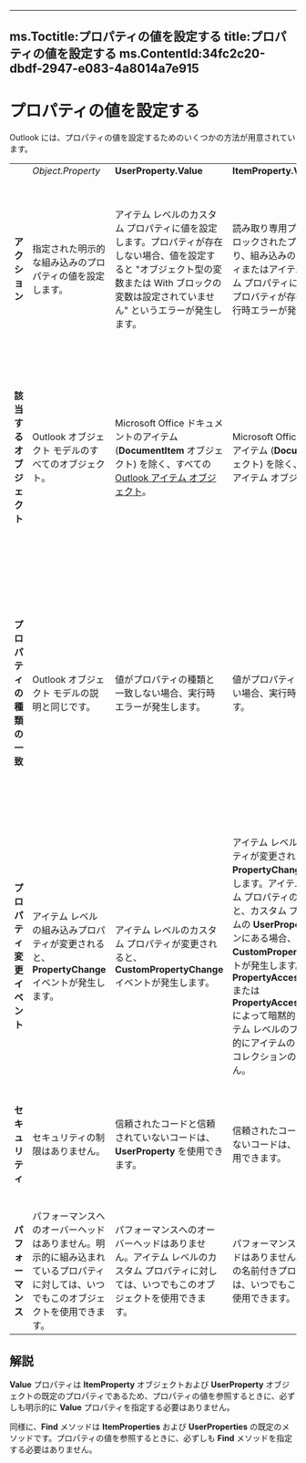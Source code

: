 

---
ms.Toctitle:プロパティの値を設定する
title:プロパティの値を設定する
ms.ContentId:34fc2c20-dbdf-2947-e083-4a8014a7e915
---
# プロパティの値を設定する




Outlook には、プロパティの値を設定するためのいくつかの方法が用意されています。

|||||||
|---|---|---|---|---|---|
||*Object.Property*|**UserProperty.Value**|**ItemProperty.Value**|**PropertyAccessor.SetProperty**|**PropertyAccessor.SetProperties**|
|**アクション**|指定された明示的な組み込みのプロパティの値を設定します。|アイテム レベルのカスタム プロパティに値を設定します。プロパティが存在しない場合、値を設定すると "オブジェクト型の変数または With ブロックの変数は設定されていません" というエラーが発生します。|読み取り専用プロパティまたはブロックされたプロパティでない限り、組み込みのカスタム プロパティまたはアイテム レベルのカスタム プロパティに値を設定します。プロパティが存在しない場合は実行時エラーが発生します。|読み取り専用プロパティまたはブロックされたプロパティでない限り、*SchemaName* で指定されたプロパティに *value* を設定します。プロパティが存在せず、提供元および親オブジェクトがプロパティの作成をサポートしていて、プロパティに対して有効なスキーマ名が指定されている場合、**SetProperty** によりプロパティが作成されます。|読み取り専用プロパティまたはブロックされたプロパティでない限り、*SchemaNames* のプロパティごとに、*Values* 配列の該当する値を設定します。プロパティが既に存在していない場合、**SetProperty** 列で説明したプロパティ作成が行われることがあります。*SchemaNames* および *Values* の 2 つの配列のサイズが一致しない場合、**SetProperties** で無効な引数を表すエラーが発生します。|
|**該当するオブジェクト**|Outlook オブジェクト モデルのすべてのオブジェクト。|Microsoft Office ドキュメントのアイテム (**DocumentItem** オブジェクト) を除く、すべての [Outlook アイテム オブジェクト](6ea4babf-facf-4018-ef5a-4a484e55153a)。|Microsoft Office ドキュメントのアイテム (**DocumentItem** オブジェクト) を除く、すべての Outlook アイテム オブジェクト。|明示的な組み込みのアイテム レベル プロパティを設定するには、**ItemProperty** を使用します。**DocumentItem** のプロパティ、明示的な名前を持たないアイテム レベル プロパティ、カスタム プロパティ、または **AddressEntry**、**AddressList**、**Attachment**、**ExchangeDistributionList**、**ExchangeUser**、**Folder**、**Recipient**、および **Store** の各オブジェクトのプロパティには、**SetProperty** を使用します。|**SetProperty** 列の説明と同じオブジェクト。|
|**プロパティの種類の一致**|Outlook オブジェクト モデルの説明と同じです。|値がプロパティの種類と一致しない場合、実行時エラーが発生します。|値がプロパティの種類と一致しない場合、実行時エラーが発生します。|*SchemaName* が MAPI proptag 名前空間を使用する場合、プロパティ タグで示されたプロパティの種類に *Value* が一致しないときには、**SetProperty** は種類の不一致を表す実行時エラーを返します。*SchemaName* が MAPI 文字列名前空間を使用する場合、**SetProperty** はプロパティの種類に合わせて種類の強制変換を試みます。強制変換に失敗した場合、**SetProperty** は種類の不一致を表す実行時エラーを返します。**PropertyAccessor** は、**PT_OBJECT** など、MAPI プロパティの特定の種類をサポートしません。このような種類のプロパティの値を設定しようとすると、"実行できません" というエラーが発生します。|プロパティの種類の一致は、**SetProperty** の場合と同様に、*SchemaNames* の各プロパティが *Values* 配列の値の種類と一致している必要があります。種類の不一致を含むすべてのエラーは、*Errors* 配列に格納されます。|
|**プロパティ変更イベント**|アイテム レベルの組み込みプロパティが変更されると、**PropertyChange** イベントが発生します。|アイテム レベルのカスタム プロパティが変更されると、**CustomPropertyChange** イベントが発生します。|アイテム レベルの組み込みプロパティが変更されると、**PropertyChange** イベントが発生します。アイテム レベルのカスタム プロパティの値が変更されると、カスタム プロパティがアイテムの **UserProperties** コレクションにある場合、**CustomPropertyChange** イベントが発生します。**PropertyAccessor.SetProperty** または **PropertyAccessor.SetProperties** によって暗黙的に追加されたアイテム レベルのプロパティは、自動的にアイテムの **UserProperties** コレクションの一部にはなりません。|アイテム レベルでないプロパティを変更しても、イベントは発生しません。アイテム レベルのプロパティを変更すると、**ItemProperty.Value** 列の説明と同じイベントが発生します。**SetProperty** または **SetProperties** によって暗黙的に追加されたアイテム レベルのプロパティは、自動的にアイテムの **UserProperties** コレクションの一部にはなりません。プロパティが変更されたときに **CustomPropertyChange** イベントが発生するよう、プロパティをコレクションに含めるには、明示的な **UserProperties.Add** が必要です。|値を変更すると、*SchemaNames* 配列のプロパティごとに、**SetProperty** 列の説明のように状況に応じてイベントが発生することがあります。|
|**セキュリティ**|セキュリティの制限はありません。|信頼されたコードと信頼されていないコードは、**UserProperty** を使用できます。|信頼されたコードと信頼されていないコードは、**ItemProperty** を使用できます。|ウイルス対策ソフトウェアを適切にセットアップしていないクライアント コンピューターの場合、信頼されていないコードがアイテム オブジェクトの **PropertyAccessor** プロパティにアクセスしようとすると、既定ではアドレス帳のセキュリティ警告が発生します。|**SetProperty** 列と同じセキュリティ警告が発生します。|
|**パフォーマンス**|パフォーマンスへのオーバーヘッドはありません。明示的に組み込まれているプロパティに対しては、いつでもこのオブジェクトを使用できます。|パフォーマンスへのオーバーヘッドはありません。アイテム レベルのカスタム プロパティに対しては、いつでもこのオブジェクトを使用できます。|パフォーマンスへのオーバーヘッドはありません。アイテム レベルの名前付きプロパティに対しては、いつでもこのオブジェクトを使用できます。|**PropertyAccessor** を使用してプロパティにアクセスすると、パフォーマンスへのオーバーヘッドが発生します。複数のプロパティを設定するには、**SetProperty** を繰り返す代わりに **SetProperties** を使用します。|**PropertyAccessor** を使用してプロパティにアクセスすると、パフォーマンスへのオーバーヘッドが発生します。複数のプロパティを設定するには、**SetProperty** を繰り返す代わりに **SetProperties** を使用します。|

## 解説
**Value** プロパティは **ItemProperty** オブジェクトおよび **UserProperty** オブジェクトの既定のプロパティであるため、プロパティの値を参照するときに、必ずしも明示的に **Value** プロパティを指定する必要はありません。



同様に、**Find** メソッドは **ItemProperties** および **UserProperties** の既定のメソッドです。プロパティの値を参照するときに、必ずしも **Find** メソッドを指定する必要はありません。




